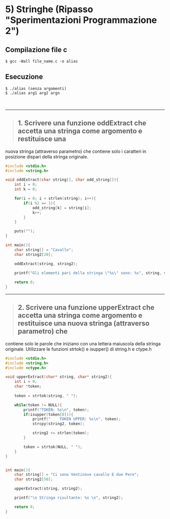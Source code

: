 # 5) Stringhe (Ripasso "Sperimentazioni Programmazione 2") #


## Compilazione file c
```
$ gcc -Wall file_name.c -o alias
```
## Esecuzione
```
$ ./alias (senza argomenti)
$ ./alias arg1 arg2 argn
```

<br/>
<hr/>

> ## 1. Scrivere una funzione oddExtract che accetta una stringa come argomento e restituisce una
nuova stringa (attraverso parametro) che contiene solo i caratteri in posizione dispari della stringa originale.
```c
#include <stdio.h>
#include <string.h>

void oddExtract(char string[], char odd_string[]){
    int i = 0;
    int k = 0;

    for(i = 0; i < strlen(string); i++){
        if(i %2 == 1){
            odd_string[k] = string[i];
            k++;
        }
    }

    puts("");
}

int main(){
    char string[] = "Cavallo";
    char string2[20];

    oddExtract(string, string2);

    printf("Gli elementi pari della stringa \"%s\" sono: %s", string, string2);
    
    return 0;
}
```

<hr/>

> ## 2. Scrivere una funzione upperExtract che accetta una stringa come argomento e restituisce una nuova stringa (attraverso parametro) che 
contiene solo le parole che iniziano con una lettera maiuscola della stringa originale. 
Utilizzare le funzioni strtok() e isupper() di string.h e ctype.h 

```c
#include <stdio.h>
#include <string.h>
#include <ctype.h>

void upperExtract(char* string, char* string2){
    int i = 0;
    char *token;
    
    token = strtok(string, " ");

    while(token != NULL){
        printf("TOKEN: %s\n", token);
        if(isupper(token[0])){
            printf("    TOKEN UPPER: %s\n", token);
            strcpy(string2, token);

            string2 += strlen(token);
        }

        token = strtok(NULL, " ");
    }
}


int main(){
    char string[] = "Ci sono Ventinove cavalle E due Pere";
    char string2[50];

    upperExtract(string, string2);

    printf("\n Stringa risultante: %s \n", string2);

    return 0;
}
```

